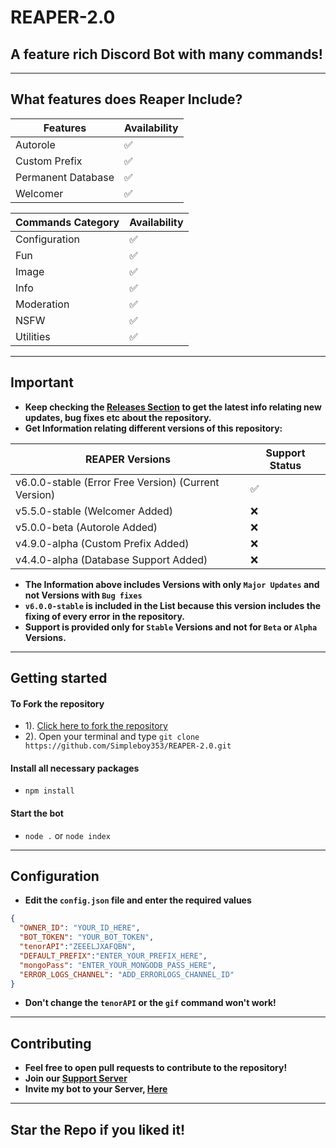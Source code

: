 # REAPER-2.0

## A feature rich Discord Bot with many commands!

---

## What features does Reaper Include?

| Features             | Availability |
| -------------------- | ------------ |
| Autorole             |     ✅       |
| Custom Prefix        |     ✅       |
| Permanent Database   |     ✅       |
| Welcomer             |     ✅       |

| Commands Category      | Availability |
| ---------------------- | ------------ |
| Configuration          |     ✅       |
| Fun                    |     ✅       |
| Image                  |     ✅       |
| Info                   |     ✅       |
| Moderation             |     ✅       |
| NSFW                   |     ✅       |
| Utilities              |     ✅       |

---

## Important
- **Keep checking the [Releases Section](https://github.com/Simpleboy353/REAPER-2.0/releases) to get the latest info relating new updates, bug fixes etc about the repository.**
- **Get Information relating different versions of this repository:**

|              REAPER Versions                           | Support Status |
| ------------------------------------------------------ | -------------- |
| v6.0.0-stable (Error Free Version) (Current Version)   |       ✅       |
| v5.5.0-stable (Welcomer Added)                         |       ❌       |
| v5.0.0-beta (Autorole Added)                           |       ❌       |
| v4.9.0-alpha (Custom Prefix Added)                     |       ❌       |
| v4.4.0-alpha (Database Support Added)                  |       ❌       |

- **The Information above includes Versions with only `Major Updates` and not Versions with `Bug fixes`**
- **`v6.0.0-stable` is included in the List because this version includes the fixing of every error in the repository.**
- **Support is provided only for `Stable` Versions and not for `Beta` or `Alpha` Versions.**

---

## Getting started
#### To Fork the repository
- 1). [Click here to fork the repository](https://github.com/Simpleboy353/REAPER-2.0)
- 2). Open your terminal and type `git clone https://github.com/Simpleboy353/REAPER-2.0.git`
#### Install all necessary packages
- `npm install`
#### Start the bot
- `node .` or `node index`

---

## Configuration
- **Edit the `config.json` file and enter the  required values**
```json
{
  "OWNER_ID": "YOUR_ID_HERE",
  "BOT_TOKEN": "YOUR_BOT_TOKEN",
  "tenorAPI":"ZEEELJXAFQBN",
  "DEFAULT_PREFIX":"ENTER_YOUR_PREFIX_HERE",
  "mongoPass": "ENTER_YOUR_MONGODB_PASS_HERE",
  "ERROR_LOGS_CHANNEL": "ADD_ERRORLOGS_CHANNEL_ID"
}
```
- **Don't change the `tenorAPI` or the `gif` command won't work!**

---

## Contributing
- **Feel free to open pull requests to contribute to the repository!**
- **Join our [Support Server](https://discord.gg/VxgQvDfyDK)**
- **Invite my bot to your Server, [Here](https://discord.com/oauth2/authorize?client_id=733670294086221865&permissions=1584921983&scope=bot)**

---

## Star the Repo if you liked it!
